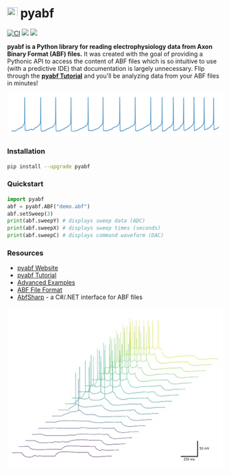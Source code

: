 # <img src="dev/icon/icon.ico" height="24" width="24"> pyabf
[![CI](https://github.com/swharden/pyABF/actions/workflows/ci.yaml/badge.svg)](https://github.com/swharden/pyABF/actions/workflows/ci.yaml)
[![](https://img.shields.io/pypi/dm/pyabf?label=Pip%20Installs&logo=python&logoColor=white)](https://pypi.org/project/pyabf/)
[![](https://img.shields.io/pypi/v/pyabf?label=pyabf&logo=python&logoColor=white)](https://pypi.org/project/pyabf/)

**pyabf is a Python library for reading electrophysiology data from Axon Binary Format (ABF) files.** It was created with the goal of providing a Pythonic API to access the content of ABF files which is so intuitive to use (with a predictive IDE) that documentation is largely unnecessary. Flip through the **[pyabf Tutorial](https://swharden.com/pyabf/tutorial)** and you'll be analyzing data from your ABF files in minutes!

<p align="center">
<img src='dev/graphics/2017-11-06-aps.png'>
</p>

### Installation
```bash
pip install --upgrade pyabf
```

### Quickstart
```python
import pyabf
abf = pyabf.ABF("demo.abf")
abf.setSweep(3)
print(abf.sweepY) # displays sweep data (ADC)
print(abf.sweepX) # displays sweep times (seconds)
print(abf.sweepC) # displays command waveform (DAC)
```

### Resources
* [pyabf Website](http://swharden.com/pyabf/)
* [pyabf Tutorial](https://swharden.com/pyabf/tutorial)
* [Advanced Examples](https://swharden.com/pyabf/advanced)
* [ABF File Format](https://swharden.com/pyabf/abf2-file-format)
* [AbfSharp](https://github.com/swharden/ABFsharp) - a C#/.NET interface for ABF files

<p align="center">
<img src='dev/graphics/stacked-traces.jpg'>
</p>
